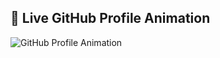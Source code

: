 ## 🚀 Live GitHub Profile Animation

![GitHub Profile Animation](https://raw.githubusercontent.com/bprakashputta/bprakashputta/main/animation.svg)

